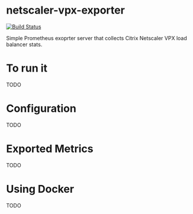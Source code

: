 # netscaler-vpx-exporter

[![Build Status](https://travis-ci.org/rerorero/netscaler-vpx-exporter.svg?branch=test)](https://travis-ci.org/rerorero/netscaler-vpx-exporter)

Simple Prometheus exoprter server that collects Citrix Netscaler VPX load balancer stats.

# To run it
TODO

# Configuration
TODO

# Exported Metrics
TODO

# Using Docker
TODO